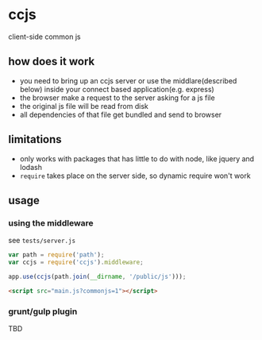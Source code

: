 # ccjs

client-side common js

## how does it work

* you need to bring up an ccjs server or use the middlare(described
below) inside your connect based application(e.g. express)
* the browser make a request to the server asking for a js file
* the original js file will be read from disk
* all dependencies of that file get bundled and send to browser

## limitations

* only works with packages that has little to do with node, like jquery and lodash
* `require` takes place on the server side, so dynamic require won't work

## usage

### using the middleware

see `tests/server.js`

```javascript
var path = require('path');
var ccjs = require('ccjs').middleware;

app.use(ccjs(path.join(__dirname, '/public/js')));
```

```html
<script src="main.js?commonjs=1"></script>
```

### grunt/gulp plugin

TBD
